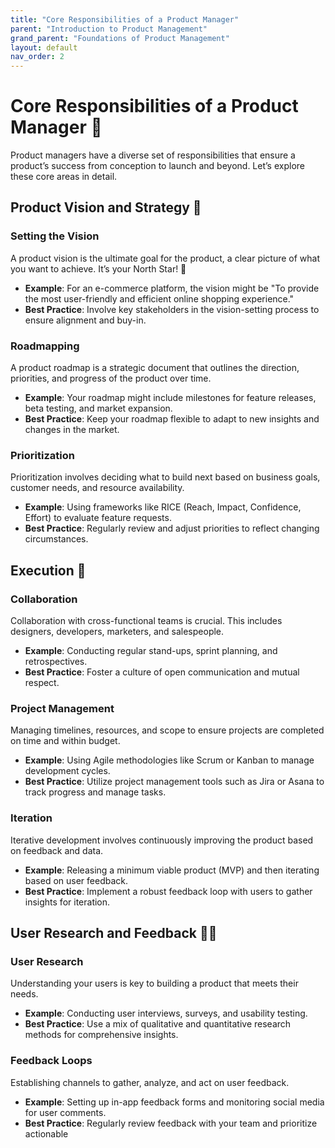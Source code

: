 ```yaml
---
title: "Core Responsibilities of a Product Manager"
parent: "Introduction to Product Management"
grand_parent: "Foundations of Product Management"
layout: default
nav_order: 2
---
```


# Core Responsibilities of a Product Manager 🚀

Product managers have a diverse set of responsibilities that ensure a product’s success from conception to launch and beyond. Let’s explore these core areas in detail.

## Product Vision and Strategy 🌟

### Setting the Vision

A product vision is the ultimate goal for the product, a clear picture of what you want to achieve. It’s your North Star! 🌟

- **Example**: For an e-commerce platform, the vision might be "To provide the most user-friendly and efficient online shopping experience."
- **Best Practice**: Involve key stakeholders in the vision-setting process to ensure alignment and buy-in.

### Roadmapping

A product roadmap is a strategic document that outlines the direction, priorities, and progress of the product over time.

- **Example**: Your roadmap might include milestones for feature releases, beta testing, and market expansion.
- **Best Practice**: Keep your roadmap flexible to adapt to new insights and changes in the market.

### Prioritization

Prioritization involves deciding what to build next based on business goals, customer needs, and resource availability.

- **Example**: Using frameworks like RICE (Reach, Impact, Confidence, Effort) to evaluate feature requests.
- **Best Practice**: Regularly review and adjust priorities to reflect changing circumstances.

## Execution 🚀

### Collaboration

Collaboration with cross-functional teams is crucial. This includes designers, developers, marketers, and salespeople.

- **Example**: Conducting regular stand-ups, sprint planning, and retrospectives.
- **Best Practice**: Foster a culture of open communication and mutual respect.

### Project Management

Managing timelines, resources, and scope to ensure projects are completed on time and within budget.

- **Example**: Using Agile methodologies like Scrum or Kanban to manage development cycles.
- **Best Practice**: Utilize project management tools such as Jira or Asana to track progress and manage tasks.

### Iteration

Iterative development involves continuously improving the product based on feedback and data.

- **Example**: Releasing a minimum viable product (MVP) and then iterating based on user feedback.
- **Best Practice**: Implement a robust feedback loop with users to gather insights for iteration.

## User Research and Feedback 🕵️‍♀️

### User Research

Understanding your users is key to building a product that meets their needs.

- **Example**: Conducting user interviews, surveys, and usability testing.
- **Best Practice**: Use a mix of qualitative and quantitative research methods for comprehensive insights.

### Feedback Loops

Establishing channels to gather, analyze, and act on user feedback.

- **Example**: Setting up in-app feedback forms and monitoring social media for user comments.
- **Best Practice**: Regularly review feedback with your team and prioritize actionable 
